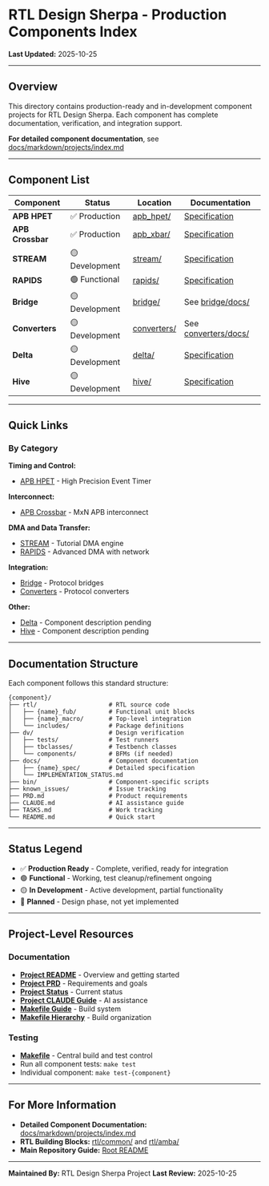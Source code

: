 # RTL Design Sherpa - Production Components Index

**Last Updated:** 2025-10-25

---

## Overview

This directory contains production-ready and in-development component projects for RTL Design Sherpa. Each component has complete documentation, verification, and integration support.

**For detailed component documentation**, see [docs/markdown/projects/index.md](../../docs/markdown/projects/index.md)

---

## Component List

| Component | Status | Location | Documentation |
|-----------|--------|----------|---------------|
| **APB HPET** | ✅ Production | [apb_hpet/](apb_hpet/) | [Specification](apb_hpet/docs/hpet_spec/hpet_index.md) |
| **APB Crossbar** | ✅ Production | [apb_xbar/](apb_xbar/) | [Specification](apb_xbar/docs/apb_xbar_spec/apb_xbar_index.md) |
| **STREAM** | 🟡 Development | [stream/](stream/) | [Specification](stream/docs/stream_spec/stream_index.md) |
| **RAPIDS** | 🟢 Functional | [rapids/](rapids/) | [Specification](rapids/docs/rapids_spec/rapids_index.md) |
| **Bridge** | 🟡 Development | [bridge/](bridge/) | See [bridge/docs/](bridge/docs/) |
| **Converters** | 🟡 Development | [converters/](converters/) | See [converters/docs/](converters/docs/) |
| **Delta** | 🟡 Development | [delta/](delta/) | [Specification](delta/docs/delta_spec/delta_index.md) |
| **Hive** | 🟡 Development | [hive/](hive/) | [Specification](hive/docs/hive_spec/hive_index.md) |

---

## Quick Links

### By Category

**Timing and Control:**
- [APB HPET](apb_hpet/) - High Precision Event Timer

**Interconnect:**
- [APB Crossbar](apb_xbar/) - MxN APB interconnect

**DMA and Data Transfer:**
- [STREAM](stream/) - Tutorial DMA engine
- [RAPIDS](rapids/) - Advanced DMA with network

**Integration:**
- [Bridge](bridge/) - Protocol bridges
- [Converters](converters/) - Protocol converters

**Other:**
- [Delta](delta/) - Component description pending
- [Hive](hive/) - Component description pending

---

## Documentation Structure

Each component follows this standard structure:

```
{component}/
├── rtl/                    # RTL source code
│   ├── {name}_fub/         # Functional unit blocks
│   ├── {name}_macro/       # Top-level integration
│   └── includes/           # Package definitions
├── dv/                     # Design verification
│   ├── tests/              # Test runners
│   ├── tbclasses/          # Testbench classes
│   └── components/         # BFMs (if needed)
├── docs/                   # Component documentation
│   ├── {name}_spec/        # Detailed specification
│   └── IMPLEMENTATION_STATUS.md
├── bin/                    # Component-specific scripts
├── known_issues/           # Issue tracking
├── PRD.md                  # Product requirements
├── CLAUDE.md               # AI assistance guide
├── TASKS.md                # Work tracking
└── README.md               # Quick start
```

---

## Status Legend

- ✅ **Production Ready** - Complete, verified, ready for integration
- 🟢 **Functional** - Working, test cleanup/refinement ongoing
- 🟡 **In Development** - Active development, partial functionality
- 🔴 **Planned** - Design phase, not yet implemented

---

## Project-Level Resources

### Documentation
- **[Project README](README.md)** - Overview and getting started
- **[Project PRD](PRD.md)** - Requirements and goals
- **[Project Status](PROJECT_STATUS.md)** - Current status
- **[Project CLAUDE Guide](CLAUDE.md)** - AI assistance
- **[Makefile Guide](MAKEFILE_GUIDE.md)** - Build system
- **[Makefile Hierarchy](MAKEFILE_HIERARCHY.md)** - Build organization

### Testing
- **[Makefile](Makefile)** - Central build and test control
- Run all component tests: `make test`
- Individual component: `make test-{component}`

---

## For More Information

- **Detailed Component Documentation:** [docs/markdown/projects/index.md](../../docs/markdown/projects/index.md)
- **RTL Building Blocks:** [rtl/common/](../../rtl/common/) and [rtl/amba/](../../rtl/amba/)
- **Main Repository Guide:** [Root README](../../README.md)

---

**Maintained By:** RTL Design Sherpa Project
**Last Review:** 2025-10-25

